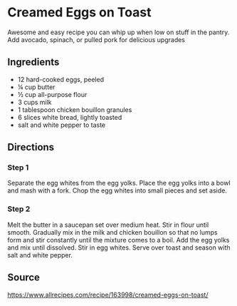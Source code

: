 # Creamed Eggs on Toast

Awesome and easy recipe you can whip up when low on stuff in the pantry.  
Add avocado, spinach, or pulled pork for delicious upgrades

## Ingredients
- 12 hard-cooked eggs, peeled
- ¼ cup butter
- ½ cup all-purpose flour
- 3 cups milk
- 1 tablespoon chicken bouillon granules
- 6 slices white bread, lightly toasted
- salt and white pepper to taste


## Directions
### Step 1
Separate the egg whites from the egg yolks. Place the egg yolks into a bowl and mash with a fork. Chop the egg whites into small pieces and set aside.

### Step 2
Melt the butter in a saucepan set over medium heat. Stir in flour until smooth. Gradually mix in the milk and chicken bouillon so that no lumps form and stir constantly until the mixture comes to a boil. Add the egg yolks and mix until dissolved. Stir in egg whites. Serve over toast and season with salt and white pepper.

## Source
https://www.allrecipes.com/recipe/163998/creamed-eggs-on-toast/
